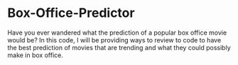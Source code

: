 # Box-Office-Predictor
Have you ever wandered what the prediction of a popular box office movie would be? In this code, I will be providing ways to review to code to have the best prediction of movies that are trending and what they could possibly make in box office.
